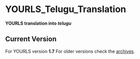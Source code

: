 # YOURLS_Telugu_Translation
**YOURLS translation into *telugu***

## Current Version

For YOURLS version **1.7**
For older versions check the [archives](https://github.com/kalyan4786/YOURLS_Telugu_Translation/releases).
